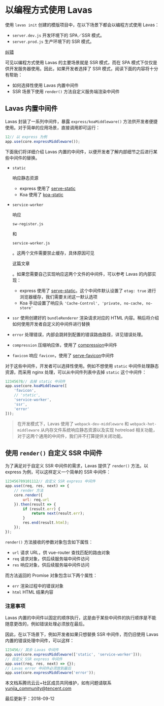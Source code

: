 # 以编程方式使用 Lavas

使用 `lavas init` 创建的模版项目中，在以下场景下都会以编程方式使用 Lavas：

- `server.dev.js` 开发环境下的 SPA／SSR 模式。
- `server.prod.js` 生产环境下的 SSR 模式。

[纠错](javascript:;)

可见以编程方式使用 Lavas 的主要场景就是 SSR 模式，而在 SPA 模式下仅仅是供开发服务器使用。因此，如果开发者选择了 SSR 模式，阅读下面的内容将十分有帮助：

- 如何选择性使用 Lavas 内置中间件
- SSR 场景下使用 `render()` 方法自定义服务端渲染中间件

## Lavas 内置中间件

Lavas 封装了一系列中间件，暴露 `express/koaMiddleware()` 方法供开发者便捷使用。对于简单的应用场景，直接调用即可运行：

```javascript
12// 以 express 为例
app.use(core.expressMiddleware());
```

下面我们将详细介绍 Lavas 内置的中间件，以便开发者了解内部细节之后进行某些中间件的替换。

- ```
  static
  ```

   

  响应静态资源

  - express 使用了 [serve-static](https://github.com/expressjs/serve-static)
  - Koa 使用了 [koa-static](https://github.com/koajs/static)

- ```
  service-worker
  ```

   

  响应

   

  ```
  sw-register.js
  ```

   

  和

   

  ```
  service-worker.js
  ```

  。这两个文件需要禁止缓存，具体原因可见

  这篇文章

  。如果您需要自己实现响应这两个文件的中间件，可以参考 Lavas 的内部实现：

  - express 使用了 [serve-static](https://github.com/expressjs/serve-static)。这个中间件默认设置了 `etag: true` 进行浏览器缓存，我们需要关闭这一默认选项
  - Koa 手动设置了响应头 `'Cache-Control', 'private, no-cache, no-store'`

- `ssr` 使用创建好的 `bundleRenderer` 渲染请求对应的 HTML 内容。稍后将介绍如何使用开发者自定义的中间件进行替换

- `error` 处理错误，内部会跳转到配置的错误路由路径，详见错误处理。

- `compression` 压缩响应体，使用了 [compression](https://github.com/expressjs/compression)中间件

- `favicon` 响应 `favicon`，使用了 [serve-favicon](https://github.com/expressjs/serve-favicon)中间件

对于这些中间件，开发者可以选择性使用。例如不想使用 `static` 中间件处理静态资源，而采用 nginx 处理，可以从中间件列表中去掉 `static` 这个中间件：

```javascript
12345678// 去掉 static 中间件
app.use(core.koaMiddleware([
    'favicon',
    // 'static',
    'service-worker',
    'ssr',
    'error'
]));
```

> 在开发模式下，Lavas 使用了 `webpack-dev-middleware` 和 `webpack-hot-middleware` 从内存文件系统响应静态资源以及实现 hotreload 相关功能，对于这两个通用的中间件，我们并不打算提供关闭功能。

## 使用 `render()` 自定义 SSR 中间件

为了满足对于自定义 SSR 中间件的需求，Lavas 提供了 `render()` 方法。以 express 为例，可以这样定义一个简单的 SSR 中间件：

```javascript
123456789101112// 自定义 SSR express 中间件
app.use((req, res, next) => {
    // render 方法
    core.render({
        url: req.url
    }).then(result => {
        if (result.err) {
            return next(result.err);
        }
        res.end(result.html);
    });
});
```

`render()` 方法接收的参数对象包含如下属性：

- `url` 请求 URL，供 vue-router 查找匹配的路由对象
- `req` 请求对象，供后续服务端中间件访问
- `res` 响应对象，供后续服务端中间件访问

而方法返回的 Promise 对象包含以下两个属性：

- `err` 渲染过程中的错误对象
- `html` HTML 结果内容

### 注意事项

Lavas 内置的中间件以固定的顺序执行，这是由于某些中间件的执行顺序是不能随意更改的，例如错误处理必须放在最后。

因此，在以下场景下，例如开发者如果只想替换 SSR 中间件，而仍旧使用 Lavas 内置的错误处理中间件，可以这样：

```javascript
123456// 其余 Lavas 中间件
app.use(core.expressMiddleware(['static', 'service-worker']));
// 自定义 SSR express 中间件
app.use((req, res, next) => {});
// Lavas error 中间件必须放到最后
app.use(core.expressMiddleware('error'));
```

本文档系腾讯云云+社区成员共同维护，如有问题请联系 yunjia_community@tencent.com

最后更新于：2018-09-12